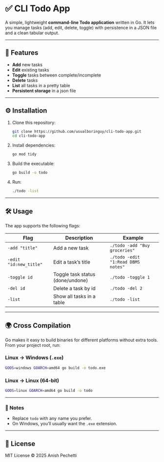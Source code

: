 # ✅ CLI Todo App

A simple, lightweight **command-line Todo application** written in Go.
It lets you manage tasks (add, edit, delete, toggle) with persistence in a JSON file and a clean tabular output.

---

## 🚀 Features
- **Add** new tasks
- **Edit** existing tasks
- **Toggle** tasks between complete/incomplete
- **Delete** tasks
- **List** all tasks in a pretty table
- **Persistent storage** in a json file

---

## ⚙️ Installation

1. Clone this repository:
   ```bash
   git clone https://github.com/usualboringuy/cli-todo-app.git
   cd cli-todo-app
   ```
2. Install dependencies:
   ```bash
   go mod tidy
   ```
3. Build the executable:
   ```bash
   go build -o todo
   ```
4. Run:
   ```bash
   ./todo -list
   ```

---

## 🛠️ Usage

The app supports the following flags:

| Flag | Description | Example |
|------|-------------|---------|
| `-add "title"` | Add a new task | `./todo -add "Buy groceries"` |
| `-edit "id:new_title"` | Edit a task’s title | `./todo -edit "1:Read DBMS notes"` |
| `-toggle id` | Toggle task status (done/undone) | `./todo -toggle 1` |
| `-del id` | Delete a task by id | `./todo -del 2` |
| `-list` | Show all tasks in a table | `./todo -list` |

---

## 🌍 Cross Compilation

Go makes it easy to build binaries for different platforms without extra tools.
From your project root, run:

### Linux → Windows (`.exe`)
```bash
GOOS=windows GOARCH=amd64 go build -o todo.exe
```

### Linux → Linux (64-bit)
```bash
GOOS=linux GOARCH=amd64 go build -o todo
```

---

### 📌 Notes
- Replace `todo` with any name you prefer.
- On Windows, you’ll usually want the `.exe` extension.

---

## 📜 License
MIT License © 2025 Anish Pechetti
